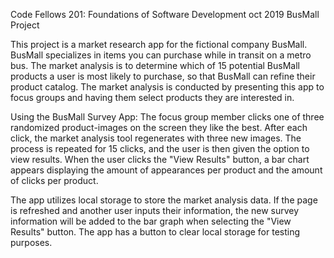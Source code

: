 Code Fellows 201: Foundations of Software Development oct 2019 BusMall Project

This project is a market research app for the fictional company BusMall. BusMall specializes in items you can purchase while in transit on a metro bus. The market analysis is to determine which of 15 potential BusMall products a user is most likely to purchase, so that BusMall can refine their product catalog. The market analysis is conducted by presenting this app to focus groups and having them select products they are interested in.

Using the BusMall Survey App: The focus group member clicks one of three randomized product-images on the screen they like the best. After each click, the market analysis tool regenerates with three new images. The process is repeated for 15 clicks, and the user is then given the option to view results. When the user clicks the "View Results" button, a bar chart appears displaying the amount of appearances per product and the amount of clicks per product.

The app utilizes local storage to store the market analysis data. If the page is refreshed and another user inputs their information, the new survey information will be added to the bar graph when selecting the "View Results" button. The app has a button to clear local storage for testing purposes.
